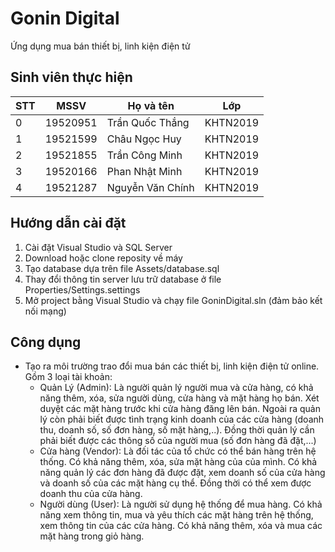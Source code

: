# Gonin Digital

Ứng dụng mua bán thiết bị, linh kiện điện tử

## Sinh viên thực hiện

| STT | MSSV     | Họ và tên                | Lớp      |
| --- | -------- | ------------------------ | -------- |
| 0   | 19520951 | Trần Quốc Thắng          | KHTN2019 |
| 1   | 19521599 | Châu Ngọc Huy            | KHTN2019 |
| 2   | 19521855 | Trần Công Minh           | KHTN2019 |
| 3   | 19520166 | Phan Nhật Minh           | KHTN2019 |
| 4   | 19521287 | Nguyễn Văn Chính         | KHTN2019 |

## Hướng dẫn cài đặt
1. Cài đặt Visual Studio và SQL Server
2. Download hoặc clone reposity về máy
3. Tạo database dựa trên file Assets/database.sql
4. Thay đổi thông tin server lưu trữ database ở file Properties/Settings.settings
5. Mở project bằng Visual Studio và chạy file GoninDigital.sln (đảm bảo kết nối mạng)

## Công dụng
- Tạo ra môi trường trao đổi mua bán các thiết bị, linh kiện điện tử online. Gồm 3 loại tài khoản:
  + Quản Lý (Admin):
Là người quản lý người mua và cửa hàng, có khả năng thêm, xóa, sửa người dùng, cửa hàng và mặt hàng họ bán. Xét duyệt các mặt hàng trước khi cửa hàng đăng lên bán. Ngoài ra quản lý còn phải biết được tình trạng kinh doanh của các cửa hàng (doanh thu, doanh số, số đơn hàng, số mặt hàng,..). Đồng thời quản lý cần phải biết được các thông số của người mua (số đơn hàng đã đặt,...)
  + Cửa hàng (Vendor):
Là đối tác của tổ chức có thể bán hàng trên hệ thống. Có khả năng thêm, xóa, sửa mặt hàng của của mình. Có khả năng quản lý các đơn hàng đã được đặt, xem doanh số của cửa hàng và doanh số của các mặt hàng cụ thể. Đồng thời có thể xem được doanh thu của cửa hàng.
  + Người dùng (User):
Là người sử dụng hệ thống để mua hàng. Có khả năng xem thông tin, mua và yêu thích các mặt hàng trên hệ thống, xem thông tin của các cửa hàng. Có khả năng thêm, xóa và mua các mặt hàng trong giỏ hàng. 

